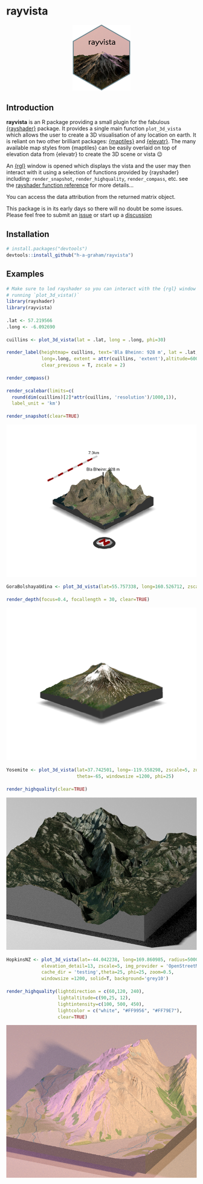 
# rayvista

<p align="center">
<img src="man/figures/hex_HR.png" width="30%" />
</p>

## Introduction

**rayvista** is an R package providing a small plugin for the fabulous
[{rayshader}](https://github.com/tylermorganwall/rayshader) package. It
provides a single main function `plot_3d_vista` which allows the user to
create a 3D visualisation of any location on earth. It is reliant on two
other brilliant packages:
[{maptiles}](https://github.com/riatelab/maptiles) and
[{elevatr}](https://github.com/jhollist/elevatr). The many available map
styles from {maptiles} can be easily overlaid on top of elevation data
from {elevatr} to create the 3D scene or vista :wink:

An [{rgl}](https://github.com/cran/rgl) window is opened which displays
the vista and the user may then interact with it using a selection of
functions provided by {rayshader} including: `render_snapshot`,
`render_highquality`, `render_compass`, etc. see the [rayshader function
reference](https://www.rayshader.com/reference/index.html) for more
details…

You can access the data attribution from the returned matrix object.

This package is in its early days so there will no doubt be some issues.
Please feel free to submit an
[issue](https://github.com/h-a-graham/rayvista/issues) or start up a
[discussion]()

## Installation

``` r
# install.packages("devtools")
devtools::install_github("h-a-graham/rayvista")
```

## Examples

``` r
# Make sure to lod rayshader so you can interact with the {rgl} window after 
# running `plot_3d_vista()`
library(rayshader) 
library(rayvista)

.lat <- 57.219566
.long <- -6.092690

cuillins <- plot_3d_vista(lat = .lat, long = .long, phi=30)

render_label(heightmap= cuillins, text='Bla Bheinn: 928 m', lat = .lat,
             long=.long, extent = attr(cuillins, 'extent'),altitude=600,
             clear_previous = T, zscale = 2)

render_compass()

render_scalebar(limits=c(
  round(dim(cuillins)[2]*attr(cuillins, 'resolution')/1000,1)),
  label_unit = 'km')

render_snapshot(clear=TRUE)
```

![](man/figures/BlaBheinn-1.png)<!-- -->

``` r
GoraBolshayaUdina <- plot_3d_vista(lat=55.757338, long=160.526712, zscale=4, phi=20)

render_depth(focus=0.4, focallength = 30, clear=TRUE)
```

![](man/figures/GoraBolshayaUdina-1.png)<!-- -->

``` r
Yosemite <- plot_3d_vista(lat=37.742501, long=-119.558298, zscale=5, zoom=0.5, 
                          theta=-65, windowsize =1200, phi=25)

render_highquality(clear=TRUE)
```

![](man/figures/Yosemite-1.png)<!-- -->

``` r
HopkinsNZ <- plot_3d_vista(lat=-44.042238, long=169.860985, radius=5000, overlay_detail = 14,
             elevation_detail=13, zscale=5, img_provider = 'OpenStreetMap',
             cache_dir = 'testing',theta=25, phi=25, zoom=0.5,
             windowsize =1200, solid=T, background='grey10')

render_highquality(lightdirection = c(60,120, 240),
                   lightaltitude=c(90,25, 12),
                   lightintensity=c(100, 500, 450),
                   lightcolor = c("white", "#FF9956", "#FF79E7"),
                   clear=TRUE)
```

![](man/figures/HopkinsNZ-1.png)<!-- -->
